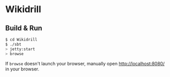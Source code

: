 # Wikidrill #

## Build & Run ##

```sh
$ cd Wikidrill
$ ./sbt
> jetty:start
> browse
```

If `browse` doesn't launch your browser, manually open [http://localhost:8080/](http://localhost:8080/) in your browser.
